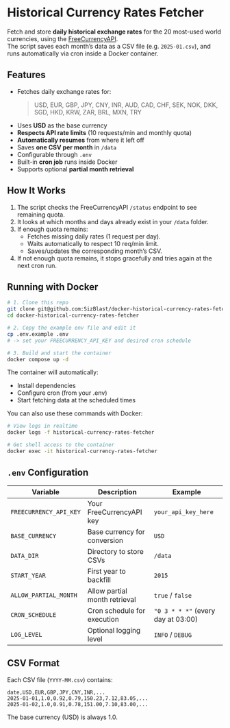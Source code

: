 # Historical Currency Rates Fetcher

Fetch and store **daily historical exchange rates** for the 20 most-used world currencies, using the [FreeCurrencyAPI](https://freecurrencyapi.com/docs).  
The script saves each month’s data as a CSV file (e.g. `2025-01.csv`), and runs automatically via cron inside a Docker container.

## Features

- Fetches daily exchange rates for:  
  > USD, EUR, GBP, JPY, CNY, INR, AUD, CAD, CHF, SEK, NOK, DKK,  
  > SGD, HKD, KRW, ZAR, BRL, MXN, TRY  
- Uses **USD** as the base currency  
- **Respects API rate limits** (10 requests/min and monthly quota)  
- **Automatically resumes** from where it left off  
- Saves **one CSV per month** in `/data`  
- Configurable through `.env`  
- Built-in **cron job** runs inside Docker  
- Supports optional **partial month retrieval**

## How It Works

1. The script checks the FreeCurrencyAPI `/status` endpoint to see remaining quota.  
2. It looks at which months and days already exist in your `/data` folder.  
3. If enough quota remains:
   - Fetches missing daily rates (1 request per day).
   - Waits automatically to respect 10 req/min limit.
   - Saves/updates the corresponding month’s CSV.
4. If not enough quota remains, it stops gracefully and tries again at the next cron run.

## Running with Docker

```bash
# 1. Clone this repo
git clone git@github.com:SizBlast/docker-historical-currency-rates-fetcher.git
cd docker-historical-currency-rates-fetcher

# 2. Copy the example env file and edit it
cp .env.example .env
# -> set your FREECURRENCY_API_KEY and desired cron schedule

# 3. Build and start the container
docker compose up -d
```

The container will automatically:

- Install dependencies
- Configure cron (from your .env)
- Start fetching data at the scheduled times

You can also use these commands with Docker:

```bash
# View logs in realtime
docker logs -f historical-currency-rates-fetcher

# Get shell access to the container
docker exec -it historical-currency-rates-fetcher
```

## `.env` Configuration

| Variable               | Description                   | Example                            |
|------------------------|-------------------------------|------------------------------------|
| `FREECURRENCY_API_KEY` | Your FreeCurrencyAPI key      | `your_api_key_here`                |
| `BASE_CURRENCY`        | Base currency for conversion  | `USD`                              |
| `DATA_DIR`             | Directory to store CSVs       | `/data`                            |
| `START_YEAR`           | First year to backfill        | `2015`                             |
| `ALLOW_PARTIAL_MONTH`  | Allow partial month retrieval | `true` / `false`                   |
| `CRON_SCHEDULE`        | Cron schedule for execution   | `"0 3 * * *"` (every day at 03:00) |
| `LOG_LEVEL`            | Optional logging level        | `INFO` / `DEBUG`                   |

## CSV Format

Each CSV file (`YYYY-MM.csv`) contains:

```csv
date,USD,EUR,GBP,JPY,CNY,INR,...
2025-01-01,1.0,0.92,0.79,150.23,7.12,83.05,...
2025-01-02,1.0,0.91,0.78,151.00,7.10,83.00,...
```

The base currency (USD) is always 1.0.